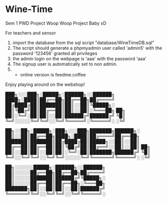 # Wine-Time

Sem 1 PWD Project
Woop Woop Project Baby xD

For teachers and sensor

1. import the database from the sql script "database/WineTimeDB.sql"
2. The script should generate a phpmyadmin user called 'admin5' with the password '123456' granted all privileges
3. the admin login on the webpage is 'aaa' with the password 'aaa'
4. The signup user is automatically set to non admin.
5. - online version is feedme.coffee

Enjoy playing around on the webshop!

███╗░░░███╗░█████╗░██████╗░░██████╗
████╗░████║██╔══██╗██╔══██╗██╔════╝  
██╔████╔██║███████║██║░░██║╚█████╗░  
██║╚██╔╝██║██╔══██║██║░░██║░╚═══██╗ ██╗
██║░╚═╝░██║██║░░██║██████╔╝██████╔╝ ╚█║
╚═╝░░░░░╚═╝╚═╝░░╚═╝╚═════╝░╚═════╝░ ░╚╝

██╗░░██╗░█████╗░███╗░░░███╗███████╗██████╗░  
██║░░██║██╔══██╗████╗░████║██╔════╝██╔══██╗  
███████║███████║██╔████╔██║█████╗░░██║░░██║  
██╔══██║██╔══██║██║╚██╔╝██║██╔══╝░░██║░░██║ ██╗
██║░░██║██║░░██║██║░╚═╝░██║███████╗██████╔╝ ╚█║
╚═╝░░╚═╝╚═╝░░╚═╝╚═╝░░░░░╚═╝╚══════╝╚═════╝░ ░╚╝

██╗░░░░░░█████╗░██████╗░░██████╗
██║░░░░░██╔══██╗██╔══██╗██╔════╝
██║░░░░░███████║██████╔╝╚█████╗░
██║░░░░░██╔══██║██╔══██╗░╚═══██╗
███████╗██║░░██║██║░░██║██████╔╝
╚══════╝╚═╝░░╚═╝╚═╝░░╚═╝╚═════╝░
